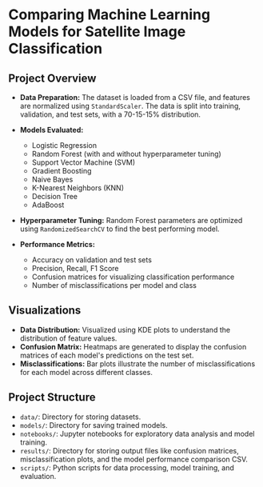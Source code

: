 # Comparing Machine Learning Models for Satellite Image Classification

## Project Overview

- **Data Preparation:** The dataset is loaded from a CSV file, and features are normalized using `StandardScaler`. The data is split into training, validation, and test sets, with a 70-15-15% distribution.
  
- **Models Evaluated:**
  - Logistic Regression
  - Random Forest (with and without hyperparameter tuning)
  - Support Vector Machine (SVM)
  - Gradient Boosting
  - Naive Bayes
  - K-Nearest Neighbors (KNN)
  - Decision Tree
  - AdaBoost

- **Hyperparameter Tuning:** Random Forest parameters are optimized using `RandomizedSearchCV` to find the best performing model.

- **Performance Metrics:**
  - Accuracy on validation and test sets
  - Precision, Recall, F1 Score
  - Confusion matrices for visualizing classification performance
  - Number of misclassifications per model and class

## Visualizations

- **Data Distribution:** Visualized using KDE plots to understand the distribution of feature values.
- **Confusion Matrix:** Heatmaps are generated to display the confusion matrices of each model's predictions on the test set.
- **Misclassifications:** Bar plots illustrate the number of misclassifications for each model across different classes.

## Project Structure

- `data/`: Directory for storing datasets.
- `models/`: Directory for saving trained models.
- `notebooks/`: Jupyter notebooks for exploratory data analysis and model training.
- `results/`: Directory for storing output files like confusion matrices, misclassification plots, and the model performance comparison CSV.
- `scripts/`: Python scripts for data processing, model training, and evaluation.
